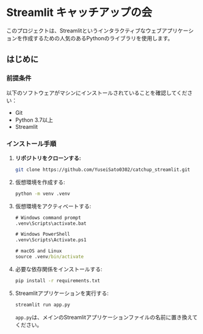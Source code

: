 # Streamlit キャッチアップの会

このプロジェクトは、Streamlitというインタラクティブなウェブアプリケーションを作成するための人気のあるPythonのライブラリを使用します。

## はじめに

### 前提条件

以下のソフトウェアがマシンにインストールされていることを確認してください：

- Git
- Python 3.7以上
- Streamlit

### インストール手順

1. **リポジトリをクローンする:**

    ```bash
    git clone https://github.com/YuseiSato0302/catchup_streamlit.git
    ```

2. 仮想環境を作成する:

    ```cmd
    python -m venv .venv
    ```

3. 仮想環境をアクティベートする:

    ```cmd
    # Windows command prompt
    .venv\Scripts\activate.bat
    
    # Windows PowerShell
    .venv\Scripts\Activate.ps1
    
    # macOS and Linux
    source .venv/bin/activate
    ```

4. 必要な依存関係をインストールする:

    ```bash
    pip install -r requirements.txt
    ```

5. Streamlitアプリケーションを実行する:

    ```bash
    streamlit run app.py
    ```

    `app.py`は、メインのStreamlitアプリケーションファイルの名前に置き換えてください。

